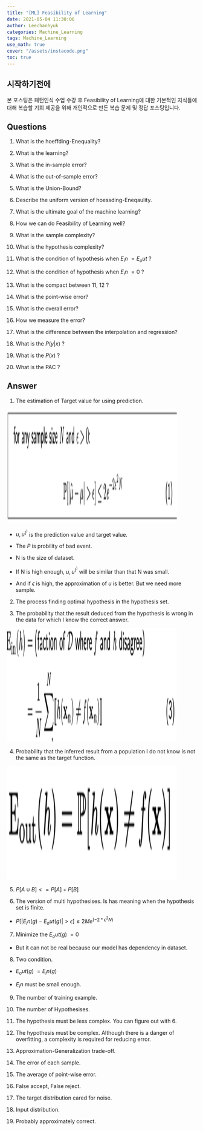 ```yaml
---
title: "[ML] Feasibility of Learning"
date: 2021-05-04 11:30:06
author: Leechanhyuk
categories: Machine_Learning
tags: Machine_Learning
use_math: true
cover: "/assets/instacode.png"
toc: true
---
```


## 시작하기전에

본 포스팅은 패턴인식 수업 수강 후 Feasibility of Learning에 대한 기본적인 지식들에 대해 복습할 기회 제공을 위해 개인적으로 만든 복습 문제 및 정답 포스팅입니다.

## Questions

 1. What is the hoeffding-Enequality?

 2. What is the learning?

 3. What is the in-sample error?

 4. What is the out-of-sample error?

 5. What is the Union-Bound?

 6. Describe the uniform version of hoessding-Eneqaulity.

 7. What is the ultimate goal of the machine learning?

 8. How we can do Feasibility of Learning well?

 9. What is the sample complexity?

 10. What is the hypothesis complexity?

 11. What is the condition of hypothesis when $E_in ~= E_out$ ?

 12. What is the condition of hypothesis when $E_in ~= 0$ ?

 13. What is the compact between 11, 12 ?

 14. What is the point-wise error?

 15. What is the overall error?

 16. How we measure the error?

 17. What is the difference between the interpolation and regression?

 18. What is the $P(y|x)$ ?

 19. What is the $P(x)$ ?

 20. What is the PAC ?

## Answer

 1. The estimation of Target value for using prediction.
 
  <img src="/assets/image/Feasibility_of_learning/hoeffding.png" width="450px" height="300px" title="title" alt="title"> 

  - $u, u^(^)$ is the prediction value and target value.

  - The $P$ is probility of bad event.

  - N is the size of dataset.

  - If N is high enough, $u, u^(^)$ will be similar than that N was small.

  - And if $\epsilon$ is high, the approximation of $u$ is better. But we need more sample.

2. The process finding optimal hypothesis in the hypothesis set.

3. The probability that the result deduced from the hypothesis is wrong in the data for which I know the correct answer.

  <img src="/assets/image/Feasibility_of_learning/in.png" width="450px" height="300px" title="title" alt="title"> 

4. Probability that the inferred result from a population I do not know is not the same as the target function.

  <img src="/assets/image/Feasibility_of_learning/out.png" width="450px" height="300px" title="title" alt="title"> 

5. $P[A \cup B] <= P[A] + P[B]$

6. The version of multi hypothesises. Is has meaning when the hypothesis set is finite.

  - $P[|E_in (g)-E_out (g)|>\epsilon ]≤ 2Me^(-2*\epsilon^2 N)$

7. Minimize the $E_out(g) ~= 0$

  - But it can not be real because our model has dependency in dataset.

8. Two condition.

  - $E_out (g) ~= E_in (g)$

  - $E_in$ must be small enough.

9. The number of training example.

10. The number of Hypothesises.

11. The hypothesis must be less complex. You can figure out with 6.

12. The hypothesis must be complex. Although there is a danger of overfitting, a complexity is required for reducing error.

13. Approximation-Generalization trade-off.

14. The error of each sample.

15. The average of point-wise error.

16. False accept, False reject.

17. The target distribution cared for noise.

18. Input distribution.

20. Probably approximately correct.

